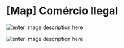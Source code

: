 # [Map] Comércio Ilegal

![enter image description here](https://i.imgur.com/cOA5prh.png)


![enter image description here](https://i.imgur.com/GJ1M9O8.png)
